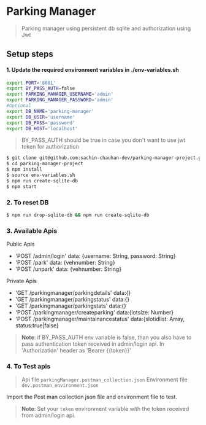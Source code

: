 # Parking Manager

> Parking manager using persistent db sqlite and authorization using Jwt

## Setup steps

#### 1. Update the required environment variables in ./env-variables.sh
```sh
export PORT='8081'
export BY_PASS_AUTH=false
export PARKING_MANAGER_USERNAME='admin'
export PARKING_MANAGER_PASSWORD='admin'
#Optional
export DB_NAME='parking-manager'
export DB_USER='username'
export DB_PASS='password'
export DB_HOST='localhost'
```
> BY_PASS_AUTH should be true in case you don't want to use jwt token for authorization 

```sh
$ git clone git@github.com:sachin-chauhan-dev/parking-manager-project.git
$ cd parking-manager-project
$ npm install
$ source env-variables.sh 
$ npm run create-sqlite-db
$ npm start
```

### 2. To reset DB
```sh
$ npm run drop-sqlite-db && npm run create-sqlite-db
```

### 3. Available Apis
 
Public Apis
- 'POST /admin/login'  data: {username: String, password: String}
- 'POST /park'         data: {vehnumber: String}
- 'POST /unpark'       data: {vehnumber: String}


Private Apis
- 'GET /parkingmanager/parkingdetails'  data:{}
- 'GET /parkingmanager/parkingstatus'   data:{}
- 'GET /parkingmanager/parkingstats'    data:{}
- 'POST /parkingmanager/createparking'  data:{lotsize: Number}
- 'POST /parkingmanager/maintainancestatus' data:{slotidlist: Array, status:true|false}

> **Note**: if BY_PASS_AUTH env variable is false,
> than you also have to pass authentication token received in admin/login api.
> In 'Authorization' header as 'Bearer {{token}}'

### 4. To Test apis
> Api file `parkingManager.postman_collection.json`
> Environment file `dev.postman_environment.json`

Import the Post man collection json file and environment file to test.
> **Note**: Set your `token` environment variable with the token received from admin/login api.
